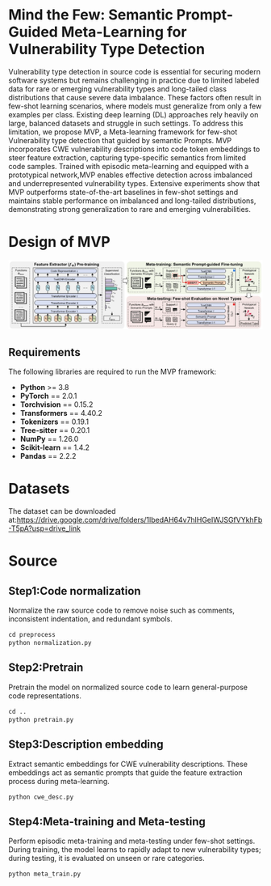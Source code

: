 # Mind the Few: Semantic Prompt-Guided Meta-Learning for Vulnerability Type Detection
Vulnerability type detection in source code is essential for securing modern software systems but remains challenging in practice due to limited labeled data for rare or emerging vulnerability types and long-tailed class distributions that cause severe data imbalance. These factors often result in few-shot learning scenarios, where models must generalize from only a few examples per class. Existing deep learning (DL) approaches rely heavily on large, balanced datasets and struggle in such settings. To address this limitation, we propose MVP, a Meta-learning framework for few-shot Vulnerability type detection that guided by semantic Prompts. MVP incorporates CWE vulnerability descriptions into code token embeddings to steer feature extraction, capturing type-specific semantics from limited code samples. Trained with episodic meta-learning and equipped with a prototypical network,MVP enables effective detection across imbalanced and underrepresented vulnerability types. Extensive experiments show that MVP outperforms state-of-the-art baselines in few-shot settings and maintains stable performance on imbalanced and long-tailed distributions, demonstrating strong generalization to rare and emerging vulnerabilities.

# Design of MVP
<div align="center">
  <img src="https://github.com/XUPT-SSS/MVP/blob/main/overview_1.jpg">
</div>

## Requirements
The following libraries are required to run the MVP framework:
- **Python** >= 3.8  
- **PyTorch** == 2.0.1  
- **Torchvision** == 0.15.2  
- **Transformers** == 4.40.2  
- **Tokenizers** == 0.19.1  
- **Tree-sitter** == 0.20.1  
- **NumPy** == 1.26.0  
- **Scikit-learn** == 1.4.2  
- **Pandas** == 2.2.2

# Datasets
The dataset can be downloaded at:https://drive.google.com/drive/folders/1lbedAH64v7hlHGeIWJSGfVYkhFb-T5pA?usp=drive_link
# Source
## Step1:Code normalization
Normalize the raw source code to remove noise such as comments, inconsistent indentation, and redundant symbols.
```
cd preprocess
python normalization.py
```
## Step2:Pretrain
Pretrain the model on normalized source code to learn general-purpose code representations.
```
cd ..
python pretrain.py
```
## Step3:Description embedding
Extract semantic embeddings for CWE vulnerability descriptions.
These embeddings act as semantic prompts that guide the feature extraction process during meta-learning.
```
python cwe_desc.py
```
## Step4:Meta-training and Meta-testing
Perform episodic meta-training and meta-testing under few-shot settings.
During training, the model learns to rapidly adapt to new vulnerability types; during testing, it is evaluated on unseen or rare categories.
```
python meta_train.py
```
